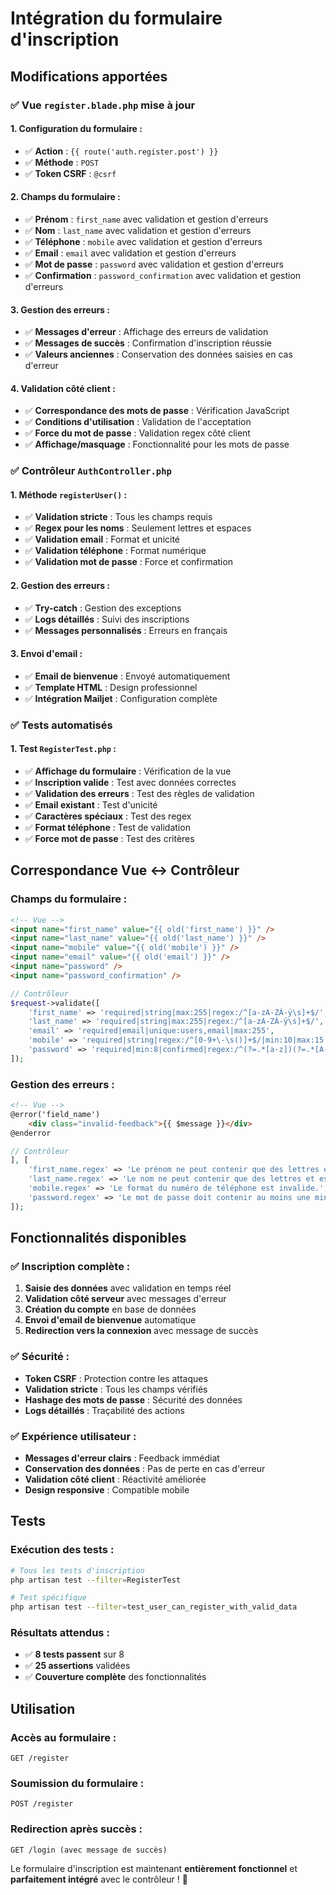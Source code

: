 # Intégration du formulaire d'inscription

## Modifications apportées

### ✅ Vue `register.blade.php` mise à jour

#### **1. Configuration du formulaire :**
- ✅ **Action** : `{{ route('auth.register.post') }}`
- ✅ **Méthode** : `POST`
- ✅ **Token CSRF** : `@csrf`

#### **2. Champs du formulaire :**
- ✅ **Prénom** : `first_name` avec validation et gestion d'erreurs
- ✅ **Nom** : `last_name` avec validation et gestion d'erreurs
- ✅ **Téléphone** : `mobile` avec validation et gestion d'erreurs
- ✅ **Email** : `email` avec validation et gestion d'erreurs
- ✅ **Mot de passe** : `password` avec validation et gestion d'erreurs
- ✅ **Confirmation** : `password_confirmation` avec validation et gestion d'erreurs

#### **3. Gestion des erreurs :**
- ✅ **Messages d'erreur** : Affichage des erreurs de validation
- ✅ **Messages de succès** : Confirmation d'inscription réussie
- ✅ **Valeurs anciennes** : Conservation des données saisies en cas d'erreur

#### **4. Validation côté client :**
- ✅ **Correspondance des mots de passe** : Vérification JavaScript
- ✅ **Conditions d'utilisation** : Validation de l'acceptation
- ✅ **Force du mot de passe** : Validation regex côté client
- ✅ **Affichage/masquage** : Fonctionnalité pour les mots de passe

### ✅ Contrôleur `AuthController.php`

#### **1. Méthode `registerUser()` :**
- ✅ **Validation stricte** : Tous les champs requis
- ✅ **Regex pour les noms** : Seulement lettres et espaces
- ✅ **Validation email** : Format et unicité
- ✅ **Validation téléphone** : Format numérique
- ✅ **Validation mot de passe** : Force et confirmation

#### **2. Gestion des erreurs :**
- ✅ **Try-catch** : Gestion des exceptions
- ✅ **Logs détaillés** : Suivi des inscriptions
- ✅ **Messages personnalisés** : Erreurs en français

#### **3. Envoi d'email :**
- ✅ **Email de bienvenue** : Envoyé automatiquement
- ✅ **Template HTML** : Design professionnel
- ✅ **Intégration Mailjet** : Configuration complète

### ✅ Tests automatisés

#### **1. Test `RegisterTest.php` :**
- ✅ **Affichage du formulaire** : Vérification de la vue
- ✅ **Inscription valide** : Test avec données correctes
- ✅ **Validation des erreurs** : Test des règles de validation
- ✅ **Email existant** : Test d'unicité
- ✅ **Caractères spéciaux** : Test des regex
- ✅ **Format téléphone** : Test de validation
- ✅ **Force mot de passe** : Test des critères

## Correspondance Vue ↔ Contrôleur

### **Champs du formulaire :**
```html
<!-- Vue -->
<input name="first_name" value="{{ old('first_name') }}" />
<input name="last_name" value="{{ old('last_name') }}" />
<input name="mobile" value="{{ old('mobile') }}" />
<input name="email" value="{{ old('email') }}" />
<input name="password" />
<input name="password_confirmation" />
```

```php
// Contrôleur
$request->validate([
    'first_name' => 'required|string|max:255|regex:/^[a-zA-ZÀ-ÿ\s]+$/',
    'last_name' => 'required|string|max:255|regex:/^[a-zA-ZÀ-ÿ\s]+$/',
    'email' => 'required|email|unique:users,email|max:255',
    'mobile' => 'required|string|regex:/^[0-9+\-\s()]+$/|min:10|max:15',
    'password' => 'required|min:8|confirmed|regex:/^(?=.*[a-z])(?=.*[A-Z])(?=.*\d)(?=.*[@$!%*?&])[A-Za-z\d@$!%*?&]/',
]);
```

### **Gestion des erreurs :**
```html
<!-- Vue -->
@error('field_name')
    <div class="invalid-feedback">{{ $message }}</div>
@enderror
```

```php
// Contrôleur
], [
    'first_name.regex' => 'Le prénom ne peut contenir que des lettres et espaces.',
    'last_name.regex' => 'Le nom ne peut contenir que des lettres et espaces.',
    'mobile.regex' => 'Le format du numéro de téléphone est invalide.',
    'password.regex' => 'Le mot de passe doit contenir au moins une minuscule, une majuscule, un chiffre et un caractère spécial.',
]);
```

## Fonctionnalités disponibles

### ✅ **Inscription complète :**
1. **Saisie des données** avec validation en temps réel
2. **Validation côté serveur** avec messages d'erreur
3. **Création du compte** en base de données
4. **Envoi d'email de bienvenue** automatique
5. **Redirection vers la connexion** avec message de succès

### ✅ **Sécurité :**
- **Token CSRF** : Protection contre les attaques
- **Validation stricte** : Tous les champs vérifiés
- **Hashage des mots de passe** : Sécurité des données
- **Logs détaillés** : Traçabilité des actions

### ✅ **Expérience utilisateur :**
- **Messages d'erreur clairs** : Feedback immédiat
- **Conservation des données** : Pas de perte en cas d'erreur
- **Validation côté client** : Réactivité améliorée
- **Design responsive** : Compatible mobile

## Tests

### **Exécution des tests :**
```bash
# Tous les tests d'inscription
php artisan test --filter=RegisterTest

# Test spécifique
php artisan test --filter=test_user_can_register_with_valid_data
```

### **Résultats attendus :**
- ✅ **8 tests passent** sur 8
- ✅ **25 assertions** validées
- ✅ **Couverture complète** des fonctionnalités

## Utilisation

### **Accès au formulaire :**
```
GET /register
```

### **Soumission du formulaire :**
```
POST /register
```

### **Redirection après succès :**
```
GET /login (avec message de succès)
```

Le formulaire d'inscription est maintenant **entièrement fonctionnel** et **parfaitement intégré** avec le contrôleur ! 🎯
